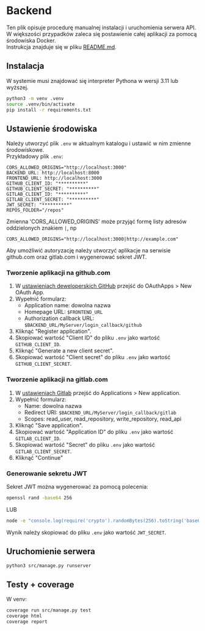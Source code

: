 # Backend

Ten plik opisuje procedurę manualnej instalacji i uruchomienia serwera API.  
W większości przypadków zaleca się postawienie całej aplikacji za pomocą środowiska Docker.  
Instrukcja znajduje się w pliku [README.md](../README.md).

## Instalacja

W systemie musi znajdować się interpreter Pythona w wersji 3.11 lub wyższej.

```bash
python3 -m venv .venv
source .venv/bin/activate
pip install -r requirements.txt
```

## Ustawienie środowiska

Należy utworzyć plik `.env` w aktualnym katalogu i ustawić w nim zmienne środowiskowe.  
Przykładowy plik `.env`:

```text
CORS_ALLOWED_ORIGINS="http://localhost:3000"
BACKEND_URL: http://localhost:8000
FRONTEND_URL: http://localhost:3000
GITHUB_CLIENT_ID: "**********"
GITHUB_CLIENT_SECRET: "**********"
GITLAB_CLIENT_ID: "**********"
GITLAB_CLIENT_SECRET: "**********"
JWT_SECRET: "**********"
REPOS_FOLDER="/repos"
```

Zmienna 'CORS_ALLOWED_ORIGINS' może przyjąć formę listy adresów oddzielonych znakiem `|`, np

```text
CORS_ALLOWED_ORIGINS="http://localhost:3000|http://example.com"
```

Aby umożliwić autoryzację należy utworzyć aplikacje na serwisie github.com oraz gitlab.com i wygenerować sekret JWT.

### Tworzenie aplikacji na github.com

1. W [ustawieniach deweloperskich GitHub](https://github.com/settings/apps) przejść do OAuthApps > New OAuth App.
2. Wypełnić formularz:
    - Application name: dowolna nazwa
    - Homepage URL: `$FRONTEND_URL`
    - Authorization callback URL: `$BACKEND_URL/MyServer/login_callback/github`
3. Kliknąć "Register application".
4. Skopiować wartość "Client ID" do pliku `.env` jako wartość `GITHUB_CLIENT_ID`.
5. Kliknąć "Generate a new client secret".
6. Skopiować wartość "Client secret" do pliku `.env` jako wartość `GITHUB_CLIENT_SECRET`.

### Tworzenie aplikacji na gitlab.com

1. W [ustawieniach Gitlab](https://gitlab.com/-/user_settings/profile) przejść do Applications > New application.
2. Wypełnić formularz:
    - Name: dowolna nazwa
    - Redirect URI: `$BACKEND_URL/MyServer/login_callback/gitlab`
    - Scopes: read_user, read_repository, write_repository, read_api
3. Kliknąć "Save application".
4. Skopiować wartość "Application ID" do pliku `.env` jako wartość `GITLAB_CLIENT_ID`.
5. Skopiować wartość "Secret" do pliku `.env` jako wartość `GITLAB_CLIENT_SECRET`.
6. Kliknąć "Continue"

### Generowanie sekretu JWT

Sekret JWT można wygenerować za pomocą polecenia:

```bash
openssl rand -base64 256
```

LUB

```bash
node -e "console.log(require('crypto').randomBytes(256).toString('base64'));"
```

Wynik należy skopiować do pliku `.env` jako wartość `JWT_SECRET`.

## Uruchomienie serwera

```bash
python3 src/manage.py runserver
```

## Testy + coverage
W venv:   
```bash
coverage run src/manage.py test
coverage html
coverage report
```